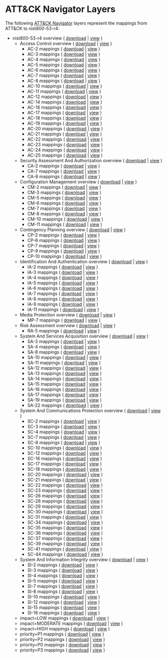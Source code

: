 # ATT&CK Navigator Layers

The following [ATT&CK Navigator](https://github.com/mitre-attack/attack-navigator/) layers represent the mappings from ATT&CK to nist800-53-r4:

- nist800-53-r4 overview ( [download](https://raw.githubusercontent.com/center-for-threat-informed-defense/attack-control-framework-mappings/develop/frameworks/ATT&CK-v9.0/nist800-53-r4/layers/nist800-53-r4-overview.json) | [view](https://mitre-attack.github.io/attack-navigator/#layerURL=https%3A%2F%2Fraw.githubusercontent.com%2Fcenter-for-threat-informed-defense%2Fattack-control-framework-mappings%2Fdevelop%2Fframeworks%2FATT%26CK-v9.0%2Fnist800-53-r4%2Flayers%2Fnist800-53-r4-overview.json) )
    - Access Control overview ( [download](https://raw.githubusercontent.com/center-for-threat-informed-defense/attack-control-framework-mappings/develop/frameworks/ATT&CK-v9.0/nist800-53-r4/layers/by_family/Access_Control/AC-overview.json) | [view](https://mitre-attack.github.io/attack-navigator/#layerURL=https%3A%2F%2Fraw.githubusercontent.com%2Fcenter-for-threat-informed-defense%2Fattack-control-framework-mappings%2Fdevelop%2Fframeworks%2FATT%26CK-v9.0%2Fnist800-53-r4%2Flayers%2Fby_family%2FAccess_Control%2FAC-overview.json) )
        - AC-2 mappings ( [download](https://raw.githubusercontent.com/center-for-threat-informed-defense/attack-control-framework-mappings/develop/frameworks/ATT&CK-v9.0/nist800-53-r4/layers/by_family/Access_Control/AC-2.json) | [view](https://mitre-attack.github.io/attack-navigator/#layerURL=https%3A%2F%2Fraw.githubusercontent.com%2Fcenter-for-threat-informed-defense%2Fattack-control-framework-mappings%2Fdevelop%2Fframeworks%2FATT%26CK-v9.0%2Fnist800-53-r4%2Flayers%2Fby_family%2FAccess_Control%2FAC-2.json) )
        - AC-3 mappings ( [download](https://raw.githubusercontent.com/center-for-threat-informed-defense/attack-control-framework-mappings/develop/frameworks/ATT&CK-v9.0/nist800-53-r4/layers/by_family/Access_Control/AC-3.json) | [view](https://mitre-attack.github.io/attack-navigator/#layerURL=https%3A%2F%2Fraw.githubusercontent.com%2Fcenter-for-threat-informed-defense%2Fattack-control-framework-mappings%2Fdevelop%2Fframeworks%2FATT%26CK-v9.0%2Fnist800-53-r4%2Flayers%2Fby_family%2FAccess_Control%2FAC-3.json) )
        - AC-4 mappings ( [download](https://raw.githubusercontent.com/center-for-threat-informed-defense/attack-control-framework-mappings/develop/frameworks/ATT&CK-v9.0/nist800-53-r4/layers/by_family/Access_Control/AC-4.json) | [view](https://mitre-attack.github.io/attack-navigator/#layerURL=https%3A%2F%2Fraw.githubusercontent.com%2Fcenter-for-threat-informed-defense%2Fattack-control-framework-mappings%2Fdevelop%2Fframeworks%2FATT%26CK-v9.0%2Fnist800-53-r4%2Flayers%2Fby_family%2FAccess_Control%2FAC-4.json) )
        - AC-5 mappings ( [download](https://raw.githubusercontent.com/center-for-threat-informed-defense/attack-control-framework-mappings/develop/frameworks/ATT&CK-v9.0/nist800-53-r4/layers/by_family/Access_Control/AC-5.json) | [view](https://mitre-attack.github.io/attack-navigator/#layerURL=https%3A%2F%2Fraw.githubusercontent.com%2Fcenter-for-threat-informed-defense%2Fattack-control-framework-mappings%2Fdevelop%2Fframeworks%2FATT%26CK-v9.0%2Fnist800-53-r4%2Flayers%2Fby_family%2FAccess_Control%2FAC-5.json) )
        - AC-6 mappings ( [download](https://raw.githubusercontent.com/center-for-threat-informed-defense/attack-control-framework-mappings/develop/frameworks/ATT&CK-v9.0/nist800-53-r4/layers/by_family/Access_Control/AC-6.json) | [view](https://mitre-attack.github.io/attack-navigator/#layerURL=https%3A%2F%2Fraw.githubusercontent.com%2Fcenter-for-threat-informed-defense%2Fattack-control-framework-mappings%2Fdevelop%2Fframeworks%2FATT%26CK-v9.0%2Fnist800-53-r4%2Flayers%2Fby_family%2FAccess_Control%2FAC-6.json) )
        - AC-7 mappings ( [download](https://raw.githubusercontent.com/center-for-threat-informed-defense/attack-control-framework-mappings/develop/frameworks/ATT&CK-v9.0/nist800-53-r4/layers/by_family/Access_Control/AC-7.json) | [view](https://mitre-attack.github.io/attack-navigator/#layerURL=https%3A%2F%2Fraw.githubusercontent.com%2Fcenter-for-threat-informed-defense%2Fattack-control-framework-mappings%2Fdevelop%2Fframeworks%2FATT%26CK-v9.0%2Fnist800-53-r4%2Flayers%2Fby_family%2FAccess_Control%2FAC-7.json) )
        - AC-8 mappings ( [download](https://raw.githubusercontent.com/center-for-threat-informed-defense/attack-control-framework-mappings/develop/frameworks/ATT&CK-v9.0/nist800-53-r4/layers/by_family/Access_Control/AC-8.json) | [view](https://mitre-attack.github.io/attack-navigator/#layerURL=https%3A%2F%2Fraw.githubusercontent.com%2Fcenter-for-threat-informed-defense%2Fattack-control-framework-mappings%2Fdevelop%2Fframeworks%2FATT%26CK-v9.0%2Fnist800-53-r4%2Flayers%2Fby_family%2FAccess_Control%2FAC-8.json) )
        - AC-10 mappings ( [download](https://raw.githubusercontent.com/center-for-threat-informed-defense/attack-control-framework-mappings/develop/frameworks/ATT&CK-v9.0/nist800-53-r4/layers/by_family/Access_Control/AC-10.json) | [view](https://mitre-attack.github.io/attack-navigator/#layerURL=https%3A%2F%2Fraw.githubusercontent.com%2Fcenter-for-threat-informed-defense%2Fattack-control-framework-mappings%2Fdevelop%2Fframeworks%2FATT%26CK-v9.0%2Fnist800-53-r4%2Flayers%2Fby_family%2FAccess_Control%2FAC-10.json) )
        - AC-11 mappings ( [download](https://raw.githubusercontent.com/center-for-threat-informed-defense/attack-control-framework-mappings/develop/frameworks/ATT&CK-v9.0/nist800-53-r4/layers/by_family/Access_Control/AC-11.json) | [view](https://mitre-attack.github.io/attack-navigator/#layerURL=https%3A%2F%2Fraw.githubusercontent.com%2Fcenter-for-threat-informed-defense%2Fattack-control-framework-mappings%2Fdevelop%2Fframeworks%2FATT%26CK-v9.0%2Fnist800-53-r4%2Flayers%2Fby_family%2FAccess_Control%2FAC-11.json) )
        - AC-12 mappings ( [download](https://raw.githubusercontent.com/center-for-threat-informed-defense/attack-control-framework-mappings/develop/frameworks/ATT&CK-v9.0/nist800-53-r4/layers/by_family/Access_Control/AC-12.json) | [view](https://mitre-attack.github.io/attack-navigator/#layerURL=https%3A%2F%2Fraw.githubusercontent.com%2Fcenter-for-threat-informed-defense%2Fattack-control-framework-mappings%2Fdevelop%2Fframeworks%2FATT%26CK-v9.0%2Fnist800-53-r4%2Flayers%2Fby_family%2FAccess_Control%2FAC-12.json) )
        - AC-14 mappings ( [download](https://raw.githubusercontent.com/center-for-threat-informed-defense/attack-control-framework-mappings/develop/frameworks/ATT&CK-v9.0/nist800-53-r4/layers/by_family/Access_Control/AC-14.json) | [view](https://mitre-attack.github.io/attack-navigator/#layerURL=https%3A%2F%2Fraw.githubusercontent.com%2Fcenter-for-threat-informed-defense%2Fattack-control-framework-mappings%2Fdevelop%2Fframeworks%2FATT%26CK-v9.0%2Fnist800-53-r4%2Flayers%2Fby_family%2FAccess_Control%2FAC-14.json) )
        - AC-16 mappings ( [download](https://raw.githubusercontent.com/center-for-threat-informed-defense/attack-control-framework-mappings/develop/frameworks/ATT&CK-v9.0/nist800-53-r4/layers/by_family/Access_Control/AC-16.json) | [view](https://mitre-attack.github.io/attack-navigator/#layerURL=https%3A%2F%2Fraw.githubusercontent.com%2Fcenter-for-threat-informed-defense%2Fattack-control-framework-mappings%2Fdevelop%2Fframeworks%2FATT%26CK-v9.0%2Fnist800-53-r4%2Flayers%2Fby_family%2FAccess_Control%2FAC-16.json) )
        - AC-17 mappings ( [download](https://raw.githubusercontent.com/center-for-threat-informed-defense/attack-control-framework-mappings/develop/frameworks/ATT&CK-v9.0/nist800-53-r4/layers/by_family/Access_Control/AC-17.json) | [view](https://mitre-attack.github.io/attack-navigator/#layerURL=https%3A%2F%2Fraw.githubusercontent.com%2Fcenter-for-threat-informed-defense%2Fattack-control-framework-mappings%2Fdevelop%2Fframeworks%2FATT%26CK-v9.0%2Fnist800-53-r4%2Flayers%2Fby_family%2FAccess_Control%2FAC-17.json) )
        - AC-18 mappings ( [download](https://raw.githubusercontent.com/center-for-threat-informed-defense/attack-control-framework-mappings/develop/frameworks/ATT&CK-v9.0/nist800-53-r4/layers/by_family/Access_Control/AC-18.json) | [view](https://mitre-attack.github.io/attack-navigator/#layerURL=https%3A%2F%2Fraw.githubusercontent.com%2Fcenter-for-threat-informed-defense%2Fattack-control-framework-mappings%2Fdevelop%2Fframeworks%2FATT%26CK-v9.0%2Fnist800-53-r4%2Flayers%2Fby_family%2FAccess_Control%2FAC-18.json) )
        - AC-19 mappings ( [download](https://raw.githubusercontent.com/center-for-threat-informed-defense/attack-control-framework-mappings/develop/frameworks/ATT&CK-v9.0/nist800-53-r4/layers/by_family/Access_Control/AC-19.json) | [view](https://mitre-attack.github.io/attack-navigator/#layerURL=https%3A%2F%2Fraw.githubusercontent.com%2Fcenter-for-threat-informed-defense%2Fattack-control-framework-mappings%2Fdevelop%2Fframeworks%2FATT%26CK-v9.0%2Fnist800-53-r4%2Flayers%2Fby_family%2FAccess_Control%2FAC-19.json) )
        - AC-20 mappings ( [download](https://raw.githubusercontent.com/center-for-threat-informed-defense/attack-control-framework-mappings/develop/frameworks/ATT&CK-v9.0/nist800-53-r4/layers/by_family/Access_Control/AC-20.json) | [view](https://mitre-attack.github.io/attack-navigator/#layerURL=https%3A%2F%2Fraw.githubusercontent.com%2Fcenter-for-threat-informed-defense%2Fattack-control-framework-mappings%2Fdevelop%2Fframeworks%2FATT%26CK-v9.0%2Fnist800-53-r4%2Flayers%2Fby_family%2FAccess_Control%2FAC-20.json) )
        - AC-21 mappings ( [download](https://raw.githubusercontent.com/center-for-threat-informed-defense/attack-control-framework-mappings/develop/frameworks/ATT&CK-v9.0/nist800-53-r4/layers/by_family/Access_Control/AC-21.json) | [view](https://mitre-attack.github.io/attack-navigator/#layerURL=https%3A%2F%2Fraw.githubusercontent.com%2Fcenter-for-threat-informed-defense%2Fattack-control-framework-mappings%2Fdevelop%2Fframeworks%2FATT%26CK-v9.0%2Fnist800-53-r4%2Flayers%2Fby_family%2FAccess_Control%2FAC-21.json) )
        - AC-22 mappings ( [download](https://raw.githubusercontent.com/center-for-threat-informed-defense/attack-control-framework-mappings/develop/frameworks/ATT&CK-v9.0/nist800-53-r4/layers/by_family/Access_Control/AC-22.json) | [view](https://mitre-attack.github.io/attack-navigator/#layerURL=https%3A%2F%2Fraw.githubusercontent.com%2Fcenter-for-threat-informed-defense%2Fattack-control-framework-mappings%2Fdevelop%2Fframeworks%2FATT%26CK-v9.0%2Fnist800-53-r4%2Flayers%2Fby_family%2FAccess_Control%2FAC-22.json) )
        - AC-23 mappings ( [download](https://raw.githubusercontent.com/center-for-threat-informed-defense/attack-control-framework-mappings/develop/frameworks/ATT&CK-v9.0/nist800-53-r4/layers/by_family/Access_Control/AC-23.json) | [view](https://mitre-attack.github.io/attack-navigator/#layerURL=https%3A%2F%2Fraw.githubusercontent.com%2Fcenter-for-threat-informed-defense%2Fattack-control-framework-mappings%2Fdevelop%2Fframeworks%2FATT%26CK-v9.0%2Fnist800-53-r4%2Flayers%2Fby_family%2FAccess_Control%2FAC-23.json) )
        - AC-24 mappings ( [download](https://raw.githubusercontent.com/center-for-threat-informed-defense/attack-control-framework-mappings/develop/frameworks/ATT&CK-v9.0/nist800-53-r4/layers/by_family/Access_Control/AC-24.json) | [view](https://mitre-attack.github.io/attack-navigator/#layerURL=https%3A%2F%2Fraw.githubusercontent.com%2Fcenter-for-threat-informed-defense%2Fattack-control-framework-mappings%2Fdevelop%2Fframeworks%2FATT%26CK-v9.0%2Fnist800-53-r4%2Flayers%2Fby_family%2FAccess_Control%2FAC-24.json) )
        - AC-25 mappings ( [download](https://raw.githubusercontent.com/center-for-threat-informed-defense/attack-control-framework-mappings/develop/frameworks/ATT&CK-v9.0/nist800-53-r4/layers/by_family/Access_Control/AC-25.json) | [view](https://mitre-attack.github.io/attack-navigator/#layerURL=https%3A%2F%2Fraw.githubusercontent.com%2Fcenter-for-threat-informed-defense%2Fattack-control-framework-mappings%2Fdevelop%2Fframeworks%2FATT%26CK-v9.0%2Fnist800-53-r4%2Flayers%2Fby_family%2FAccess_Control%2FAC-25.json) )
    - Security Assessment And Authorization overview ( [download](https://raw.githubusercontent.com/center-for-threat-informed-defense/attack-control-framework-mappings/develop/frameworks/ATT&CK-v9.0/nist800-53-r4/layers/by_family/Security_Assessment_And_Authorization/CA-overview.json) | [view](https://mitre-attack.github.io/attack-navigator/#layerURL=https%3A%2F%2Fraw.githubusercontent.com%2Fcenter-for-threat-informed-defense%2Fattack-control-framework-mappings%2Fdevelop%2Fframeworks%2FATT%26CK-v9.0%2Fnist800-53-r4%2Flayers%2Fby_family%2FSecurity_Assessment_And_Authorization%2FCA-overview.json) )
        - CA-2 mappings ( [download](https://raw.githubusercontent.com/center-for-threat-informed-defense/attack-control-framework-mappings/develop/frameworks/ATT&CK-v9.0/nist800-53-r4/layers/by_family/Security_Assessment_And_Authorization/CA-2.json) | [view](https://mitre-attack.github.io/attack-navigator/#layerURL=https%3A%2F%2Fraw.githubusercontent.com%2Fcenter-for-threat-informed-defense%2Fattack-control-framework-mappings%2Fdevelop%2Fframeworks%2FATT%26CK-v9.0%2Fnist800-53-r4%2Flayers%2Fby_family%2FSecurity_Assessment_And_Authorization%2FCA-2.json) )
        - CA-7 mappings ( [download](https://raw.githubusercontent.com/center-for-threat-informed-defense/attack-control-framework-mappings/develop/frameworks/ATT&CK-v9.0/nist800-53-r4/layers/by_family/Security_Assessment_And_Authorization/CA-7.json) | [view](https://mitre-attack.github.io/attack-navigator/#layerURL=https%3A%2F%2Fraw.githubusercontent.com%2Fcenter-for-threat-informed-defense%2Fattack-control-framework-mappings%2Fdevelop%2Fframeworks%2FATT%26CK-v9.0%2Fnist800-53-r4%2Flayers%2Fby_family%2FSecurity_Assessment_And_Authorization%2FCA-7.json) )
        - CA-8 mappings ( [download](https://raw.githubusercontent.com/center-for-threat-informed-defense/attack-control-framework-mappings/develop/frameworks/ATT&CK-v9.0/nist800-53-r4/layers/by_family/Security_Assessment_And_Authorization/CA-8.json) | [view](https://mitre-attack.github.io/attack-navigator/#layerURL=https%3A%2F%2Fraw.githubusercontent.com%2Fcenter-for-threat-informed-defense%2Fattack-control-framework-mappings%2Fdevelop%2Fframeworks%2FATT%26CK-v9.0%2Fnist800-53-r4%2Flayers%2Fby_family%2FSecurity_Assessment_And_Authorization%2FCA-8.json) )
    - Configuration Management overview ( [download](https://raw.githubusercontent.com/center-for-threat-informed-defense/attack-control-framework-mappings/develop/frameworks/ATT&CK-v9.0/nist800-53-r4/layers/by_family/Configuration_Management/CM-overview.json) | [view](https://mitre-attack.github.io/attack-navigator/#layerURL=https%3A%2F%2Fraw.githubusercontent.com%2Fcenter-for-threat-informed-defense%2Fattack-control-framework-mappings%2Fdevelop%2Fframeworks%2FATT%26CK-v9.0%2Fnist800-53-r4%2Flayers%2Fby_family%2FConfiguration_Management%2FCM-overview.json) )
        - CM-2 mappings ( [download](https://raw.githubusercontent.com/center-for-threat-informed-defense/attack-control-framework-mappings/develop/frameworks/ATT&CK-v9.0/nist800-53-r4/layers/by_family/Configuration_Management/CM-2.json) | [view](https://mitre-attack.github.io/attack-navigator/#layerURL=https%3A%2F%2Fraw.githubusercontent.com%2Fcenter-for-threat-informed-defense%2Fattack-control-framework-mappings%2Fdevelop%2Fframeworks%2FATT%26CK-v9.0%2Fnist800-53-r4%2Flayers%2Fby_family%2FConfiguration_Management%2FCM-2.json) )
        - CM-3 mappings ( [download](https://raw.githubusercontent.com/center-for-threat-informed-defense/attack-control-framework-mappings/develop/frameworks/ATT&CK-v9.0/nist800-53-r4/layers/by_family/Configuration_Management/CM-3.json) | [view](https://mitre-attack.github.io/attack-navigator/#layerURL=https%3A%2F%2Fraw.githubusercontent.com%2Fcenter-for-threat-informed-defense%2Fattack-control-framework-mappings%2Fdevelop%2Fframeworks%2FATT%26CK-v9.0%2Fnist800-53-r4%2Flayers%2Fby_family%2FConfiguration_Management%2FCM-3.json) )
        - CM-5 mappings ( [download](https://raw.githubusercontent.com/center-for-threat-informed-defense/attack-control-framework-mappings/develop/frameworks/ATT&CK-v9.0/nist800-53-r4/layers/by_family/Configuration_Management/CM-5.json) | [view](https://mitre-attack.github.io/attack-navigator/#layerURL=https%3A%2F%2Fraw.githubusercontent.com%2Fcenter-for-threat-informed-defense%2Fattack-control-framework-mappings%2Fdevelop%2Fframeworks%2FATT%26CK-v9.0%2Fnist800-53-r4%2Flayers%2Fby_family%2FConfiguration_Management%2FCM-5.json) )
        - CM-6 mappings ( [download](https://raw.githubusercontent.com/center-for-threat-informed-defense/attack-control-framework-mappings/develop/frameworks/ATT&CK-v9.0/nist800-53-r4/layers/by_family/Configuration_Management/CM-6.json) | [view](https://mitre-attack.github.io/attack-navigator/#layerURL=https%3A%2F%2Fraw.githubusercontent.com%2Fcenter-for-threat-informed-defense%2Fattack-control-framework-mappings%2Fdevelop%2Fframeworks%2FATT%26CK-v9.0%2Fnist800-53-r4%2Flayers%2Fby_family%2FConfiguration_Management%2FCM-6.json) )
        - CM-7 mappings ( [download](https://raw.githubusercontent.com/center-for-threat-informed-defense/attack-control-framework-mappings/develop/frameworks/ATT&CK-v9.0/nist800-53-r4/layers/by_family/Configuration_Management/CM-7.json) | [view](https://mitre-attack.github.io/attack-navigator/#layerURL=https%3A%2F%2Fraw.githubusercontent.com%2Fcenter-for-threat-informed-defense%2Fattack-control-framework-mappings%2Fdevelop%2Fframeworks%2FATT%26CK-v9.0%2Fnist800-53-r4%2Flayers%2Fby_family%2FConfiguration_Management%2FCM-7.json) )
        - CM-8 mappings ( [download](https://raw.githubusercontent.com/center-for-threat-informed-defense/attack-control-framework-mappings/develop/frameworks/ATT&CK-v9.0/nist800-53-r4/layers/by_family/Configuration_Management/CM-8.json) | [view](https://mitre-attack.github.io/attack-navigator/#layerURL=https%3A%2F%2Fraw.githubusercontent.com%2Fcenter-for-threat-informed-defense%2Fattack-control-framework-mappings%2Fdevelop%2Fframeworks%2FATT%26CK-v9.0%2Fnist800-53-r4%2Flayers%2Fby_family%2FConfiguration_Management%2FCM-8.json) )
        - CM-10 mappings ( [download](https://raw.githubusercontent.com/center-for-threat-informed-defense/attack-control-framework-mappings/develop/frameworks/ATT&CK-v9.0/nist800-53-r4/layers/by_family/Configuration_Management/CM-10.json) | [view](https://mitre-attack.github.io/attack-navigator/#layerURL=https%3A%2F%2Fraw.githubusercontent.com%2Fcenter-for-threat-informed-defense%2Fattack-control-framework-mappings%2Fdevelop%2Fframeworks%2FATT%26CK-v9.0%2Fnist800-53-r4%2Flayers%2Fby_family%2FConfiguration_Management%2FCM-10.json) )
        - CM-11 mappings ( [download](https://raw.githubusercontent.com/center-for-threat-informed-defense/attack-control-framework-mappings/develop/frameworks/ATT&CK-v9.0/nist800-53-r4/layers/by_family/Configuration_Management/CM-11.json) | [view](https://mitre-attack.github.io/attack-navigator/#layerURL=https%3A%2F%2Fraw.githubusercontent.com%2Fcenter-for-threat-informed-defense%2Fattack-control-framework-mappings%2Fdevelop%2Fframeworks%2FATT%26CK-v9.0%2Fnist800-53-r4%2Flayers%2Fby_family%2FConfiguration_Management%2FCM-11.json) )
    - Contingency Planning overview ( [download](https://raw.githubusercontent.com/center-for-threat-informed-defense/attack-control-framework-mappings/develop/frameworks/ATT&CK-v9.0/nist800-53-r4/layers/by_family/Contingency_Planning/CP-overview.json) | [view](https://mitre-attack.github.io/attack-navigator/#layerURL=https%3A%2F%2Fraw.githubusercontent.com%2Fcenter-for-threat-informed-defense%2Fattack-control-framework-mappings%2Fdevelop%2Fframeworks%2FATT%26CK-v9.0%2Fnist800-53-r4%2Flayers%2Fby_family%2FContingency_Planning%2FCP-overview.json) )
        - CP-2 mappings ( [download](https://raw.githubusercontent.com/center-for-threat-informed-defense/attack-control-framework-mappings/develop/frameworks/ATT&CK-v9.0/nist800-53-r4/layers/by_family/Contingency_Planning/CP-2.json) | [view](https://mitre-attack.github.io/attack-navigator/#layerURL=https%3A%2F%2Fraw.githubusercontent.com%2Fcenter-for-threat-informed-defense%2Fattack-control-framework-mappings%2Fdevelop%2Fframeworks%2FATT%26CK-v9.0%2Fnist800-53-r4%2Flayers%2Fby_family%2FContingency_Planning%2FCP-2.json) )
        - CP-6 mappings ( [download](https://raw.githubusercontent.com/center-for-threat-informed-defense/attack-control-framework-mappings/develop/frameworks/ATT&CK-v9.0/nist800-53-r4/layers/by_family/Contingency_Planning/CP-6.json) | [view](https://mitre-attack.github.io/attack-navigator/#layerURL=https%3A%2F%2Fraw.githubusercontent.com%2Fcenter-for-threat-informed-defense%2Fattack-control-framework-mappings%2Fdevelop%2Fframeworks%2FATT%26CK-v9.0%2Fnist800-53-r4%2Flayers%2Fby_family%2FContingency_Planning%2FCP-6.json) )
        - CP-7 mappings ( [download](https://raw.githubusercontent.com/center-for-threat-informed-defense/attack-control-framework-mappings/develop/frameworks/ATT&CK-v9.0/nist800-53-r4/layers/by_family/Contingency_Planning/CP-7.json) | [view](https://mitre-attack.github.io/attack-navigator/#layerURL=https%3A%2F%2Fraw.githubusercontent.com%2Fcenter-for-threat-informed-defense%2Fattack-control-framework-mappings%2Fdevelop%2Fframeworks%2FATT%26CK-v9.0%2Fnist800-53-r4%2Flayers%2Fby_family%2FContingency_Planning%2FCP-7.json) )
        - CP-9 mappings ( [download](https://raw.githubusercontent.com/center-for-threat-informed-defense/attack-control-framework-mappings/develop/frameworks/ATT&CK-v9.0/nist800-53-r4/layers/by_family/Contingency_Planning/CP-9.json) | [view](https://mitre-attack.github.io/attack-navigator/#layerURL=https%3A%2F%2Fraw.githubusercontent.com%2Fcenter-for-threat-informed-defense%2Fattack-control-framework-mappings%2Fdevelop%2Fframeworks%2FATT%26CK-v9.0%2Fnist800-53-r4%2Flayers%2Fby_family%2FContingency_Planning%2FCP-9.json) )
        - CP-10 mappings ( [download](https://raw.githubusercontent.com/center-for-threat-informed-defense/attack-control-framework-mappings/develop/frameworks/ATT&CK-v9.0/nist800-53-r4/layers/by_family/Contingency_Planning/CP-10.json) | [view](https://mitre-attack.github.io/attack-navigator/#layerURL=https%3A%2F%2Fraw.githubusercontent.com%2Fcenter-for-threat-informed-defense%2Fattack-control-framework-mappings%2Fdevelop%2Fframeworks%2FATT%26CK-v9.0%2Fnist800-53-r4%2Flayers%2Fby_family%2FContingency_Planning%2FCP-10.json) )
    - Identification And Authentication overview ( [download](https://raw.githubusercontent.com/center-for-threat-informed-defense/attack-control-framework-mappings/develop/frameworks/ATT&CK-v9.0/nist800-53-r4/layers/by_family/Identification_And_Authentication/IA-overview.json) | [view](https://mitre-attack.github.io/attack-navigator/#layerURL=https%3A%2F%2Fraw.githubusercontent.com%2Fcenter-for-threat-informed-defense%2Fattack-control-framework-mappings%2Fdevelop%2Fframeworks%2FATT%26CK-v9.0%2Fnist800-53-r4%2Flayers%2Fby_family%2FIdentification_And_Authentication%2FIA-overview.json) )
        - IA-2 mappings ( [download](https://raw.githubusercontent.com/center-for-threat-informed-defense/attack-control-framework-mappings/develop/frameworks/ATT&CK-v9.0/nist800-53-r4/layers/by_family/Identification_And_Authentication/IA-2.json) | [view](https://mitre-attack.github.io/attack-navigator/#layerURL=https%3A%2F%2Fraw.githubusercontent.com%2Fcenter-for-threat-informed-defense%2Fattack-control-framework-mappings%2Fdevelop%2Fframeworks%2FATT%26CK-v9.0%2Fnist800-53-r4%2Flayers%2Fby_family%2FIdentification_And_Authentication%2FIA-2.json) )
        - IA-3 mappings ( [download](https://raw.githubusercontent.com/center-for-threat-informed-defense/attack-control-framework-mappings/develop/frameworks/ATT&CK-v9.0/nist800-53-r4/layers/by_family/Identification_And_Authentication/IA-3.json) | [view](https://mitre-attack.github.io/attack-navigator/#layerURL=https%3A%2F%2Fraw.githubusercontent.com%2Fcenter-for-threat-informed-defense%2Fattack-control-framework-mappings%2Fdevelop%2Fframeworks%2FATT%26CK-v9.0%2Fnist800-53-r4%2Flayers%2Fby_family%2FIdentification_And_Authentication%2FIA-3.json) )
        - IA-4 mappings ( [download](https://raw.githubusercontent.com/center-for-threat-informed-defense/attack-control-framework-mappings/develop/frameworks/ATT&CK-v9.0/nist800-53-r4/layers/by_family/Identification_And_Authentication/IA-4.json) | [view](https://mitre-attack.github.io/attack-navigator/#layerURL=https%3A%2F%2Fraw.githubusercontent.com%2Fcenter-for-threat-informed-defense%2Fattack-control-framework-mappings%2Fdevelop%2Fframeworks%2FATT%26CK-v9.0%2Fnist800-53-r4%2Flayers%2Fby_family%2FIdentification_And_Authentication%2FIA-4.json) )
        - IA-5 mappings ( [download](https://raw.githubusercontent.com/center-for-threat-informed-defense/attack-control-framework-mappings/develop/frameworks/ATT&CK-v9.0/nist800-53-r4/layers/by_family/Identification_And_Authentication/IA-5.json) | [view](https://mitre-attack.github.io/attack-navigator/#layerURL=https%3A%2F%2Fraw.githubusercontent.com%2Fcenter-for-threat-informed-defense%2Fattack-control-framework-mappings%2Fdevelop%2Fframeworks%2FATT%26CK-v9.0%2Fnist800-53-r4%2Flayers%2Fby_family%2FIdentification_And_Authentication%2FIA-5.json) )
        - IA-6 mappings ( [download](https://raw.githubusercontent.com/center-for-threat-informed-defense/attack-control-framework-mappings/develop/frameworks/ATT&CK-v9.0/nist800-53-r4/layers/by_family/Identification_And_Authentication/IA-6.json) | [view](https://mitre-attack.github.io/attack-navigator/#layerURL=https%3A%2F%2Fraw.githubusercontent.com%2Fcenter-for-threat-informed-defense%2Fattack-control-framework-mappings%2Fdevelop%2Fframeworks%2FATT%26CK-v9.0%2Fnist800-53-r4%2Flayers%2Fby_family%2FIdentification_And_Authentication%2FIA-6.json) )
        - IA-7 mappings ( [download](https://raw.githubusercontent.com/center-for-threat-informed-defense/attack-control-framework-mappings/develop/frameworks/ATT&CK-v9.0/nist800-53-r4/layers/by_family/Identification_And_Authentication/IA-7.json) | [view](https://mitre-attack.github.io/attack-navigator/#layerURL=https%3A%2F%2Fraw.githubusercontent.com%2Fcenter-for-threat-informed-defense%2Fattack-control-framework-mappings%2Fdevelop%2Fframeworks%2FATT%26CK-v9.0%2Fnist800-53-r4%2Flayers%2Fby_family%2FIdentification_And_Authentication%2FIA-7.json) )
        - IA-8 mappings ( [download](https://raw.githubusercontent.com/center-for-threat-informed-defense/attack-control-framework-mappings/develop/frameworks/ATT&CK-v9.0/nist800-53-r4/layers/by_family/Identification_And_Authentication/IA-8.json) | [view](https://mitre-attack.github.io/attack-navigator/#layerURL=https%3A%2F%2Fraw.githubusercontent.com%2Fcenter-for-threat-informed-defense%2Fattack-control-framework-mappings%2Fdevelop%2Fframeworks%2FATT%26CK-v9.0%2Fnist800-53-r4%2Flayers%2Fby_family%2FIdentification_And_Authentication%2FIA-8.json) )
        - IA-9 mappings ( [download](https://raw.githubusercontent.com/center-for-threat-informed-defense/attack-control-framework-mappings/develop/frameworks/ATT&CK-v9.0/nist800-53-r4/layers/by_family/Identification_And_Authentication/IA-9.json) | [view](https://mitre-attack.github.io/attack-navigator/#layerURL=https%3A%2F%2Fraw.githubusercontent.com%2Fcenter-for-threat-informed-defense%2Fattack-control-framework-mappings%2Fdevelop%2Fframeworks%2FATT%26CK-v9.0%2Fnist800-53-r4%2Flayers%2Fby_family%2FIdentification_And_Authentication%2FIA-9.json) )
        - IA-11 mappings ( [download](https://raw.githubusercontent.com/center-for-threat-informed-defense/attack-control-framework-mappings/develop/frameworks/ATT&CK-v9.0/nist800-53-r4/layers/by_family/Identification_And_Authentication/IA-11.json) | [view](https://mitre-attack.github.io/attack-navigator/#layerURL=https%3A%2F%2Fraw.githubusercontent.com%2Fcenter-for-threat-informed-defense%2Fattack-control-framework-mappings%2Fdevelop%2Fframeworks%2FATT%26CK-v9.0%2Fnist800-53-r4%2Flayers%2Fby_family%2FIdentification_And_Authentication%2FIA-11.json) )
    - Media Protection overview ( [download](https://raw.githubusercontent.com/center-for-threat-informed-defense/attack-control-framework-mappings/develop/frameworks/ATT&CK-v9.0/nist800-53-r4/layers/by_family/Media_Protection/MP-overview.json) | [view](https://mitre-attack.github.io/attack-navigator/#layerURL=https%3A%2F%2Fraw.githubusercontent.com%2Fcenter-for-threat-informed-defense%2Fattack-control-framework-mappings%2Fdevelop%2Fframeworks%2FATT%26CK-v9.0%2Fnist800-53-r4%2Flayers%2Fby_family%2FMedia_Protection%2FMP-overview.json) )
        - MP-7 mappings ( [download](https://raw.githubusercontent.com/center-for-threat-informed-defense/attack-control-framework-mappings/develop/frameworks/ATT&CK-v9.0/nist800-53-r4/layers/by_family/Media_Protection/MP-7.json) | [view](https://mitre-attack.github.io/attack-navigator/#layerURL=https%3A%2F%2Fraw.githubusercontent.com%2Fcenter-for-threat-informed-defense%2Fattack-control-framework-mappings%2Fdevelop%2Fframeworks%2FATT%26CK-v9.0%2Fnist800-53-r4%2Flayers%2Fby_family%2FMedia_Protection%2FMP-7.json) )
    - Risk Assessment overview ( [download](https://raw.githubusercontent.com/center-for-threat-informed-defense/attack-control-framework-mappings/develop/frameworks/ATT&CK-v9.0/nist800-53-r4/layers/by_family/Risk_Assessment/RA-overview.json) | [view](https://mitre-attack.github.io/attack-navigator/#layerURL=https%3A%2F%2Fraw.githubusercontent.com%2Fcenter-for-threat-informed-defense%2Fattack-control-framework-mappings%2Fdevelop%2Fframeworks%2FATT%26CK-v9.0%2Fnist800-53-r4%2Flayers%2Fby_family%2FRisk_Assessment%2FRA-overview.json) )
        - RA-5 mappings ( [download](https://raw.githubusercontent.com/center-for-threat-informed-defense/attack-control-framework-mappings/develop/frameworks/ATT&CK-v9.0/nist800-53-r4/layers/by_family/Risk_Assessment/RA-5.json) | [view](https://mitre-attack.github.io/attack-navigator/#layerURL=https%3A%2F%2Fraw.githubusercontent.com%2Fcenter-for-threat-informed-defense%2Fattack-control-framework-mappings%2Fdevelop%2Fframeworks%2FATT%26CK-v9.0%2Fnist800-53-r4%2Flayers%2Fby_family%2FRisk_Assessment%2FRA-5.json) )
    - System And Services Acquisition overview ( [download](https://raw.githubusercontent.com/center-for-threat-informed-defense/attack-control-framework-mappings/develop/frameworks/ATT&CK-v9.0/nist800-53-r4/layers/by_family/System_And_Services_Acquisition/SA-overview.json) | [view](https://mitre-attack.github.io/attack-navigator/#layerURL=https%3A%2F%2Fraw.githubusercontent.com%2Fcenter-for-threat-informed-defense%2Fattack-control-framework-mappings%2Fdevelop%2Fframeworks%2FATT%26CK-v9.0%2Fnist800-53-r4%2Flayers%2Fby_family%2FSystem_And_Services_Acquisition%2FSA-overview.json) )
        - SA-3 mappings ( [download](https://raw.githubusercontent.com/center-for-threat-informed-defense/attack-control-framework-mappings/develop/frameworks/ATT&CK-v9.0/nist800-53-r4/layers/by_family/System_And_Services_Acquisition/SA-3.json) | [view](https://mitre-attack.github.io/attack-navigator/#layerURL=https%3A%2F%2Fraw.githubusercontent.com%2Fcenter-for-threat-informed-defense%2Fattack-control-framework-mappings%2Fdevelop%2Fframeworks%2FATT%26CK-v9.0%2Fnist800-53-r4%2Flayers%2Fby_family%2FSystem_And_Services_Acquisition%2FSA-3.json) )
        - SA-4 mappings ( [download](https://raw.githubusercontent.com/center-for-threat-informed-defense/attack-control-framework-mappings/develop/frameworks/ATT&CK-v9.0/nist800-53-r4/layers/by_family/System_And_Services_Acquisition/SA-4.json) | [view](https://mitre-attack.github.io/attack-navigator/#layerURL=https%3A%2F%2Fraw.githubusercontent.com%2Fcenter-for-threat-informed-defense%2Fattack-control-framework-mappings%2Fdevelop%2Fframeworks%2FATT%26CK-v9.0%2Fnist800-53-r4%2Flayers%2Fby_family%2FSystem_And_Services_Acquisition%2FSA-4.json) )
        - SA-8 mappings ( [download](https://raw.githubusercontent.com/center-for-threat-informed-defense/attack-control-framework-mappings/develop/frameworks/ATT&CK-v9.0/nist800-53-r4/layers/by_family/System_And_Services_Acquisition/SA-8.json) | [view](https://mitre-attack.github.io/attack-navigator/#layerURL=https%3A%2F%2Fraw.githubusercontent.com%2Fcenter-for-threat-informed-defense%2Fattack-control-framework-mappings%2Fdevelop%2Fframeworks%2FATT%26CK-v9.0%2Fnist800-53-r4%2Flayers%2Fby_family%2FSystem_And_Services_Acquisition%2FSA-8.json) )
        - SA-10 mappings ( [download](https://raw.githubusercontent.com/center-for-threat-informed-defense/attack-control-framework-mappings/develop/frameworks/ATT&CK-v9.0/nist800-53-r4/layers/by_family/System_And_Services_Acquisition/SA-10.json) | [view](https://mitre-attack.github.io/attack-navigator/#layerURL=https%3A%2F%2Fraw.githubusercontent.com%2Fcenter-for-threat-informed-defense%2Fattack-control-framework-mappings%2Fdevelop%2Fframeworks%2FATT%26CK-v9.0%2Fnist800-53-r4%2Flayers%2Fby_family%2FSystem_And_Services_Acquisition%2FSA-10.json) )
        - SA-11 mappings ( [download](https://raw.githubusercontent.com/center-for-threat-informed-defense/attack-control-framework-mappings/develop/frameworks/ATT&CK-v9.0/nist800-53-r4/layers/by_family/System_And_Services_Acquisition/SA-11.json) | [view](https://mitre-attack.github.io/attack-navigator/#layerURL=https%3A%2F%2Fraw.githubusercontent.com%2Fcenter-for-threat-informed-defense%2Fattack-control-framework-mappings%2Fdevelop%2Fframeworks%2FATT%26CK-v9.0%2Fnist800-53-r4%2Flayers%2Fby_family%2FSystem_And_Services_Acquisition%2FSA-11.json) )
        - SA-12 mappings ( [download](https://raw.githubusercontent.com/center-for-threat-informed-defense/attack-control-framework-mappings/develop/frameworks/ATT&CK-v9.0/nist800-53-r4/layers/by_family/System_And_Services_Acquisition/SA-12.json) | [view](https://mitre-attack.github.io/attack-navigator/#layerURL=https%3A%2F%2Fraw.githubusercontent.com%2Fcenter-for-threat-informed-defense%2Fattack-control-framework-mappings%2Fdevelop%2Fframeworks%2FATT%26CK-v9.0%2Fnist800-53-r4%2Flayers%2Fby_family%2FSystem_And_Services_Acquisition%2FSA-12.json) )
        - SA-13 mappings ( [download](https://raw.githubusercontent.com/center-for-threat-informed-defense/attack-control-framework-mappings/develop/frameworks/ATT&CK-v9.0/nist800-53-r4/layers/by_family/System_And_Services_Acquisition/SA-13.json) | [view](https://mitre-attack.github.io/attack-navigator/#layerURL=https%3A%2F%2Fraw.githubusercontent.com%2Fcenter-for-threat-informed-defense%2Fattack-control-framework-mappings%2Fdevelop%2Fframeworks%2FATT%26CK-v9.0%2Fnist800-53-r4%2Flayers%2Fby_family%2FSystem_And_Services_Acquisition%2FSA-13.json) )
        - SA-14 mappings ( [download](https://raw.githubusercontent.com/center-for-threat-informed-defense/attack-control-framework-mappings/develop/frameworks/ATT&CK-v9.0/nist800-53-r4/layers/by_family/System_And_Services_Acquisition/SA-14.json) | [view](https://mitre-attack.github.io/attack-navigator/#layerURL=https%3A%2F%2Fraw.githubusercontent.com%2Fcenter-for-threat-informed-defense%2Fattack-control-framework-mappings%2Fdevelop%2Fframeworks%2FATT%26CK-v9.0%2Fnist800-53-r4%2Flayers%2Fby_family%2FSystem_And_Services_Acquisition%2FSA-14.json) )
        - SA-15 mappings ( [download](https://raw.githubusercontent.com/center-for-threat-informed-defense/attack-control-framework-mappings/develop/frameworks/ATT&CK-v9.0/nist800-53-r4/layers/by_family/System_And_Services_Acquisition/SA-15.json) | [view](https://mitre-attack.github.io/attack-navigator/#layerURL=https%3A%2F%2Fraw.githubusercontent.com%2Fcenter-for-threat-informed-defense%2Fattack-control-framework-mappings%2Fdevelop%2Fframeworks%2FATT%26CK-v9.0%2Fnist800-53-r4%2Flayers%2Fby_family%2FSystem_And_Services_Acquisition%2FSA-15.json) )
        - SA-16 mappings ( [download](https://raw.githubusercontent.com/center-for-threat-informed-defense/attack-control-framework-mappings/develop/frameworks/ATT&CK-v9.0/nist800-53-r4/layers/by_family/System_And_Services_Acquisition/SA-16.json) | [view](https://mitre-attack.github.io/attack-navigator/#layerURL=https%3A%2F%2Fraw.githubusercontent.com%2Fcenter-for-threat-informed-defense%2Fattack-control-framework-mappings%2Fdevelop%2Fframeworks%2FATT%26CK-v9.0%2Fnist800-53-r4%2Flayers%2Fby_family%2FSystem_And_Services_Acquisition%2FSA-16.json) )
        - SA-17 mappings ( [download](https://raw.githubusercontent.com/center-for-threat-informed-defense/attack-control-framework-mappings/develop/frameworks/ATT&CK-v9.0/nist800-53-r4/layers/by_family/System_And_Services_Acquisition/SA-17.json) | [view](https://mitre-attack.github.io/attack-navigator/#layerURL=https%3A%2F%2Fraw.githubusercontent.com%2Fcenter-for-threat-informed-defense%2Fattack-control-framework-mappings%2Fdevelop%2Fframeworks%2FATT%26CK-v9.0%2Fnist800-53-r4%2Flayers%2Fby_family%2FSystem_And_Services_Acquisition%2FSA-17.json) )
        - SA-19 mappings ( [download](https://raw.githubusercontent.com/center-for-threat-informed-defense/attack-control-framework-mappings/develop/frameworks/ATT&CK-v9.0/nist800-53-r4/layers/by_family/System_And_Services_Acquisition/SA-19.json) | [view](https://mitre-attack.github.io/attack-navigator/#layerURL=https%3A%2F%2Fraw.githubusercontent.com%2Fcenter-for-threat-informed-defense%2Fattack-control-framework-mappings%2Fdevelop%2Fframeworks%2FATT%26CK-v9.0%2Fnist800-53-r4%2Flayers%2Fby_family%2FSystem_And_Services_Acquisition%2FSA-19.json) )
        - SA-22 mappings ( [download](https://raw.githubusercontent.com/center-for-threat-informed-defense/attack-control-framework-mappings/develop/frameworks/ATT&CK-v9.0/nist800-53-r4/layers/by_family/System_And_Services_Acquisition/SA-22.json) | [view](https://mitre-attack.github.io/attack-navigator/#layerURL=https%3A%2F%2Fraw.githubusercontent.com%2Fcenter-for-threat-informed-defense%2Fattack-control-framework-mappings%2Fdevelop%2Fframeworks%2FATT%26CK-v9.0%2Fnist800-53-r4%2Flayers%2Fby_family%2FSystem_And_Services_Acquisition%2FSA-22.json) )
    - System And Communications Protection overview ( [download](https://raw.githubusercontent.com/center-for-threat-informed-defense/attack-control-framework-mappings/develop/frameworks/ATT&CK-v9.0/nist800-53-r4/layers/by_family/System_And_Communications_Protection/SC-overview.json) | [view](https://mitre-attack.github.io/attack-navigator/#layerURL=https%3A%2F%2Fraw.githubusercontent.com%2Fcenter-for-threat-informed-defense%2Fattack-control-framework-mappings%2Fdevelop%2Fframeworks%2FATT%26CK-v9.0%2Fnist800-53-r4%2Flayers%2Fby_family%2FSystem_And_Communications_Protection%2FSC-overview.json) )
        - SC-2 mappings ( [download](https://raw.githubusercontent.com/center-for-threat-informed-defense/attack-control-framework-mappings/develop/frameworks/ATT&CK-v9.0/nist800-53-r4/layers/by_family/System_And_Communications_Protection/SC-2.json) | [view](https://mitre-attack.github.io/attack-navigator/#layerURL=https%3A%2F%2Fraw.githubusercontent.com%2Fcenter-for-threat-informed-defense%2Fattack-control-framework-mappings%2Fdevelop%2Fframeworks%2FATT%26CK-v9.0%2Fnist800-53-r4%2Flayers%2Fby_family%2FSystem_And_Communications_Protection%2FSC-2.json) )
        - SC-3 mappings ( [download](https://raw.githubusercontent.com/center-for-threat-informed-defense/attack-control-framework-mappings/develop/frameworks/ATT&CK-v9.0/nist800-53-r4/layers/by_family/System_And_Communications_Protection/SC-3.json) | [view](https://mitre-attack.github.io/attack-navigator/#layerURL=https%3A%2F%2Fraw.githubusercontent.com%2Fcenter-for-threat-informed-defense%2Fattack-control-framework-mappings%2Fdevelop%2Fframeworks%2FATT%26CK-v9.0%2Fnist800-53-r4%2Flayers%2Fby_family%2FSystem_And_Communications_Protection%2FSC-3.json) )
        - SC-4 mappings ( [download](https://raw.githubusercontent.com/center-for-threat-informed-defense/attack-control-framework-mappings/develop/frameworks/ATT&CK-v9.0/nist800-53-r4/layers/by_family/System_And_Communications_Protection/SC-4.json) | [view](https://mitre-attack.github.io/attack-navigator/#layerURL=https%3A%2F%2Fraw.githubusercontent.com%2Fcenter-for-threat-informed-defense%2Fattack-control-framework-mappings%2Fdevelop%2Fframeworks%2FATT%26CK-v9.0%2Fnist800-53-r4%2Flayers%2Fby_family%2FSystem_And_Communications_Protection%2FSC-4.json) )
        - SC-7 mappings ( [download](https://raw.githubusercontent.com/center-for-threat-informed-defense/attack-control-framework-mappings/develop/frameworks/ATT&CK-v9.0/nist800-53-r4/layers/by_family/System_And_Communications_Protection/SC-7.json) | [view](https://mitre-attack.github.io/attack-navigator/#layerURL=https%3A%2F%2Fraw.githubusercontent.com%2Fcenter-for-threat-informed-defense%2Fattack-control-framework-mappings%2Fdevelop%2Fframeworks%2FATT%26CK-v9.0%2Fnist800-53-r4%2Flayers%2Fby_family%2FSystem_And_Communications_Protection%2FSC-7.json) )
        - SC-8 mappings ( [download](https://raw.githubusercontent.com/center-for-threat-informed-defense/attack-control-framework-mappings/develop/frameworks/ATT&CK-v9.0/nist800-53-r4/layers/by_family/System_And_Communications_Protection/SC-8.json) | [view](https://mitre-attack.github.io/attack-navigator/#layerURL=https%3A%2F%2Fraw.githubusercontent.com%2Fcenter-for-threat-informed-defense%2Fattack-control-framework-mappings%2Fdevelop%2Fframeworks%2FATT%26CK-v9.0%2Fnist800-53-r4%2Flayers%2Fby_family%2FSystem_And_Communications_Protection%2FSC-8.json) )
        - SC-10 mappings ( [download](https://raw.githubusercontent.com/center-for-threat-informed-defense/attack-control-framework-mappings/develop/frameworks/ATT&CK-v9.0/nist800-53-r4/layers/by_family/System_And_Communications_Protection/SC-10.json) | [view](https://mitre-attack.github.io/attack-navigator/#layerURL=https%3A%2F%2Fraw.githubusercontent.com%2Fcenter-for-threat-informed-defense%2Fattack-control-framework-mappings%2Fdevelop%2Fframeworks%2FATT%26CK-v9.0%2Fnist800-53-r4%2Flayers%2Fby_family%2FSystem_And_Communications_Protection%2FSC-10.json) )
        - SC-12 mappings ( [download](https://raw.githubusercontent.com/center-for-threat-informed-defense/attack-control-framework-mappings/develop/frameworks/ATT&CK-v9.0/nist800-53-r4/layers/by_family/System_And_Communications_Protection/SC-12.json) | [view](https://mitre-attack.github.io/attack-navigator/#layerURL=https%3A%2F%2Fraw.githubusercontent.com%2Fcenter-for-threat-informed-defense%2Fattack-control-framework-mappings%2Fdevelop%2Fframeworks%2FATT%26CK-v9.0%2Fnist800-53-r4%2Flayers%2Fby_family%2FSystem_And_Communications_Protection%2FSC-12.json) )
        - SC-16 mappings ( [download](https://raw.githubusercontent.com/center-for-threat-informed-defense/attack-control-framework-mappings/develop/frameworks/ATT&CK-v9.0/nist800-53-r4/layers/by_family/System_And_Communications_Protection/SC-16.json) | [view](https://mitre-attack.github.io/attack-navigator/#layerURL=https%3A%2F%2Fraw.githubusercontent.com%2Fcenter-for-threat-informed-defense%2Fattack-control-framework-mappings%2Fdevelop%2Fframeworks%2FATT%26CK-v9.0%2Fnist800-53-r4%2Flayers%2Fby_family%2FSystem_And_Communications_Protection%2FSC-16.json) )
        - SC-17 mappings ( [download](https://raw.githubusercontent.com/center-for-threat-informed-defense/attack-control-framework-mappings/develop/frameworks/ATT&CK-v9.0/nist800-53-r4/layers/by_family/System_And_Communications_Protection/SC-17.json) | [view](https://mitre-attack.github.io/attack-navigator/#layerURL=https%3A%2F%2Fraw.githubusercontent.com%2Fcenter-for-threat-informed-defense%2Fattack-control-framework-mappings%2Fdevelop%2Fframeworks%2FATT%26CK-v9.0%2Fnist800-53-r4%2Flayers%2Fby_family%2FSystem_And_Communications_Protection%2FSC-17.json) )
        - SC-18 mappings ( [download](https://raw.githubusercontent.com/center-for-threat-informed-defense/attack-control-framework-mappings/develop/frameworks/ATT&CK-v9.0/nist800-53-r4/layers/by_family/System_And_Communications_Protection/SC-18.json) | [view](https://mitre-attack.github.io/attack-navigator/#layerURL=https%3A%2F%2Fraw.githubusercontent.com%2Fcenter-for-threat-informed-defense%2Fattack-control-framework-mappings%2Fdevelop%2Fframeworks%2FATT%26CK-v9.0%2Fnist800-53-r4%2Flayers%2Fby_family%2FSystem_And_Communications_Protection%2FSC-18.json) )
        - SC-20 mappings ( [download](https://raw.githubusercontent.com/center-for-threat-informed-defense/attack-control-framework-mappings/develop/frameworks/ATT&CK-v9.0/nist800-53-r4/layers/by_family/System_And_Communications_Protection/SC-20.json) | [view](https://mitre-attack.github.io/attack-navigator/#layerURL=https%3A%2F%2Fraw.githubusercontent.com%2Fcenter-for-threat-informed-defense%2Fattack-control-framework-mappings%2Fdevelop%2Fframeworks%2FATT%26CK-v9.0%2Fnist800-53-r4%2Flayers%2Fby_family%2FSystem_And_Communications_Protection%2FSC-20.json) )
        - SC-21 mappings ( [download](https://raw.githubusercontent.com/center-for-threat-informed-defense/attack-control-framework-mappings/develop/frameworks/ATT&CK-v9.0/nist800-53-r4/layers/by_family/System_And_Communications_Protection/SC-21.json) | [view](https://mitre-attack.github.io/attack-navigator/#layerURL=https%3A%2F%2Fraw.githubusercontent.com%2Fcenter-for-threat-informed-defense%2Fattack-control-framework-mappings%2Fdevelop%2Fframeworks%2FATT%26CK-v9.0%2Fnist800-53-r4%2Flayers%2Fby_family%2FSystem_And_Communications_Protection%2FSC-21.json) )
        - SC-22 mappings ( [download](https://raw.githubusercontent.com/center-for-threat-informed-defense/attack-control-framework-mappings/develop/frameworks/ATT&CK-v9.0/nist800-53-r4/layers/by_family/System_And_Communications_Protection/SC-22.json) | [view](https://mitre-attack.github.io/attack-navigator/#layerURL=https%3A%2F%2Fraw.githubusercontent.com%2Fcenter-for-threat-informed-defense%2Fattack-control-framework-mappings%2Fdevelop%2Fframeworks%2FATT%26CK-v9.0%2Fnist800-53-r4%2Flayers%2Fby_family%2FSystem_And_Communications_Protection%2FSC-22.json) )
        - SC-23 mappings ( [download](https://raw.githubusercontent.com/center-for-threat-informed-defense/attack-control-framework-mappings/develop/frameworks/ATT&CK-v9.0/nist800-53-r4/layers/by_family/System_And_Communications_Protection/SC-23.json) | [view](https://mitre-attack.github.io/attack-navigator/#layerURL=https%3A%2F%2Fraw.githubusercontent.com%2Fcenter-for-threat-informed-defense%2Fattack-control-framework-mappings%2Fdevelop%2Fframeworks%2FATT%26CK-v9.0%2Fnist800-53-r4%2Flayers%2Fby_family%2FSystem_And_Communications_Protection%2FSC-23.json) )
        - SC-26 mappings ( [download](https://raw.githubusercontent.com/center-for-threat-informed-defense/attack-control-framework-mappings/develop/frameworks/ATT&CK-v9.0/nist800-53-r4/layers/by_family/System_And_Communications_Protection/SC-26.json) | [view](https://mitre-attack.github.io/attack-navigator/#layerURL=https%3A%2F%2Fraw.githubusercontent.com%2Fcenter-for-threat-informed-defense%2Fattack-control-framework-mappings%2Fdevelop%2Fframeworks%2FATT%26CK-v9.0%2Fnist800-53-r4%2Flayers%2Fby_family%2FSystem_And_Communications_Protection%2FSC-26.json) )
        - SC-28 mappings ( [download](https://raw.githubusercontent.com/center-for-threat-informed-defense/attack-control-framework-mappings/develop/frameworks/ATT&CK-v9.0/nist800-53-r4/layers/by_family/System_And_Communications_Protection/SC-28.json) | [view](https://mitre-attack.github.io/attack-navigator/#layerURL=https%3A%2F%2Fraw.githubusercontent.com%2Fcenter-for-threat-informed-defense%2Fattack-control-framework-mappings%2Fdevelop%2Fframeworks%2FATT%26CK-v9.0%2Fnist800-53-r4%2Flayers%2Fby_family%2FSystem_And_Communications_Protection%2FSC-28.json) )
        - SC-29 mappings ( [download](https://raw.githubusercontent.com/center-for-threat-informed-defense/attack-control-framework-mappings/develop/frameworks/ATT&CK-v9.0/nist800-53-r4/layers/by_family/System_And_Communications_Protection/SC-29.json) | [view](https://mitre-attack.github.io/attack-navigator/#layerURL=https%3A%2F%2Fraw.githubusercontent.com%2Fcenter-for-threat-informed-defense%2Fattack-control-framework-mappings%2Fdevelop%2Fframeworks%2FATT%26CK-v9.0%2Fnist800-53-r4%2Flayers%2Fby_family%2FSystem_And_Communications_Protection%2FSC-29.json) )
        - SC-30 mappings ( [download](https://raw.githubusercontent.com/center-for-threat-informed-defense/attack-control-framework-mappings/develop/frameworks/ATT&CK-v9.0/nist800-53-r4/layers/by_family/System_And_Communications_Protection/SC-30.json) | [view](https://mitre-attack.github.io/attack-navigator/#layerURL=https%3A%2F%2Fraw.githubusercontent.com%2Fcenter-for-threat-informed-defense%2Fattack-control-framework-mappings%2Fdevelop%2Fframeworks%2FATT%26CK-v9.0%2Fnist800-53-r4%2Flayers%2Fby_family%2FSystem_And_Communications_Protection%2FSC-30.json) )
        - SC-31 mappings ( [download](https://raw.githubusercontent.com/center-for-threat-informed-defense/attack-control-framework-mappings/develop/frameworks/ATT&CK-v9.0/nist800-53-r4/layers/by_family/System_And_Communications_Protection/SC-31.json) | [view](https://mitre-attack.github.io/attack-navigator/#layerURL=https%3A%2F%2Fraw.githubusercontent.com%2Fcenter-for-threat-informed-defense%2Fattack-control-framework-mappings%2Fdevelop%2Fframeworks%2FATT%26CK-v9.0%2Fnist800-53-r4%2Flayers%2Fby_family%2FSystem_And_Communications_Protection%2FSC-31.json) )
        - SC-34 mappings ( [download](https://raw.githubusercontent.com/center-for-threat-informed-defense/attack-control-framework-mappings/develop/frameworks/ATT&CK-v9.0/nist800-53-r4/layers/by_family/System_And_Communications_Protection/SC-34.json) | [view](https://mitre-attack.github.io/attack-navigator/#layerURL=https%3A%2F%2Fraw.githubusercontent.com%2Fcenter-for-threat-informed-defense%2Fattack-control-framework-mappings%2Fdevelop%2Fframeworks%2FATT%26CK-v9.0%2Fnist800-53-r4%2Flayers%2Fby_family%2FSystem_And_Communications_Protection%2FSC-34.json) )
        - SC-35 mappings ( [download](https://raw.githubusercontent.com/center-for-threat-informed-defense/attack-control-framework-mappings/develop/frameworks/ATT&CK-v9.0/nist800-53-r4/layers/by_family/System_And_Communications_Protection/SC-35.json) | [view](https://mitre-attack.github.io/attack-navigator/#layerURL=https%3A%2F%2Fraw.githubusercontent.com%2Fcenter-for-threat-informed-defense%2Fattack-control-framework-mappings%2Fdevelop%2Fframeworks%2FATT%26CK-v9.0%2Fnist800-53-r4%2Flayers%2Fby_family%2FSystem_And_Communications_Protection%2FSC-35.json) )
        - SC-36 mappings ( [download](https://raw.githubusercontent.com/center-for-threat-informed-defense/attack-control-framework-mappings/develop/frameworks/ATT&CK-v9.0/nist800-53-r4/layers/by_family/System_And_Communications_Protection/SC-36.json) | [view](https://mitre-attack.github.io/attack-navigator/#layerURL=https%3A%2F%2Fraw.githubusercontent.com%2Fcenter-for-threat-informed-defense%2Fattack-control-framework-mappings%2Fdevelop%2Fframeworks%2FATT%26CK-v9.0%2Fnist800-53-r4%2Flayers%2Fby_family%2FSystem_And_Communications_Protection%2FSC-36.json) )
        - SC-37 mappings ( [download](https://raw.githubusercontent.com/center-for-threat-informed-defense/attack-control-framework-mappings/develop/frameworks/ATT&CK-v9.0/nist800-53-r4/layers/by_family/System_And_Communications_Protection/SC-37.json) | [view](https://mitre-attack.github.io/attack-navigator/#layerURL=https%3A%2F%2Fraw.githubusercontent.com%2Fcenter-for-threat-informed-defense%2Fattack-control-framework-mappings%2Fdevelop%2Fframeworks%2FATT%26CK-v9.0%2Fnist800-53-r4%2Flayers%2Fby_family%2FSystem_And_Communications_Protection%2FSC-37.json) )
        - SC-39 mappings ( [download](https://raw.githubusercontent.com/center-for-threat-informed-defense/attack-control-framework-mappings/develop/frameworks/ATT&CK-v9.0/nist800-53-r4/layers/by_family/System_And_Communications_Protection/SC-39.json) | [view](https://mitre-attack.github.io/attack-navigator/#layerURL=https%3A%2F%2Fraw.githubusercontent.com%2Fcenter-for-threat-informed-defense%2Fattack-control-framework-mappings%2Fdevelop%2Fframeworks%2FATT%26CK-v9.0%2Fnist800-53-r4%2Flayers%2Fby_family%2FSystem_And_Communications_Protection%2FSC-39.json) )
        - SC-41 mappings ( [download](https://raw.githubusercontent.com/center-for-threat-informed-defense/attack-control-framework-mappings/develop/frameworks/ATT&CK-v9.0/nist800-53-r4/layers/by_family/System_And_Communications_Protection/SC-41.json) | [view](https://mitre-attack.github.io/attack-navigator/#layerURL=https%3A%2F%2Fraw.githubusercontent.com%2Fcenter-for-threat-informed-defense%2Fattack-control-framework-mappings%2Fdevelop%2Fframeworks%2FATT%26CK-v9.0%2Fnist800-53-r4%2Flayers%2Fby_family%2FSystem_And_Communications_Protection%2FSC-41.json) )
        - SC-44 mappings ( [download](https://raw.githubusercontent.com/center-for-threat-informed-defense/attack-control-framework-mappings/develop/frameworks/ATT&CK-v9.0/nist800-53-r4/layers/by_family/System_And_Communications_Protection/SC-44.json) | [view](https://mitre-attack.github.io/attack-navigator/#layerURL=https%3A%2F%2Fraw.githubusercontent.com%2Fcenter-for-threat-informed-defense%2Fattack-control-framework-mappings%2Fdevelop%2Fframeworks%2FATT%26CK-v9.0%2Fnist800-53-r4%2Flayers%2Fby_family%2FSystem_And_Communications_Protection%2FSC-44.json) )
    - System And Information Integrity overview ( [download](https://raw.githubusercontent.com/center-for-threat-informed-defense/attack-control-framework-mappings/develop/frameworks/ATT&CK-v9.0/nist800-53-r4/layers/by_family/System_And_Information_Integrity/SI-overview.json) | [view](https://mitre-attack.github.io/attack-navigator/#layerURL=https%3A%2F%2Fraw.githubusercontent.com%2Fcenter-for-threat-informed-defense%2Fattack-control-framework-mappings%2Fdevelop%2Fframeworks%2FATT%26CK-v9.0%2Fnist800-53-r4%2Flayers%2Fby_family%2FSystem_And_Information_Integrity%2FSI-overview.json) )
        - SI-2 mappings ( [download](https://raw.githubusercontent.com/center-for-threat-informed-defense/attack-control-framework-mappings/develop/frameworks/ATT&CK-v9.0/nist800-53-r4/layers/by_family/System_And_Information_Integrity/SI-2.json) | [view](https://mitre-attack.github.io/attack-navigator/#layerURL=https%3A%2F%2Fraw.githubusercontent.com%2Fcenter-for-threat-informed-defense%2Fattack-control-framework-mappings%2Fdevelop%2Fframeworks%2FATT%26CK-v9.0%2Fnist800-53-r4%2Flayers%2Fby_family%2FSystem_And_Information_Integrity%2FSI-2.json) )
        - SI-3 mappings ( [download](https://raw.githubusercontent.com/center-for-threat-informed-defense/attack-control-framework-mappings/develop/frameworks/ATT&CK-v9.0/nist800-53-r4/layers/by_family/System_And_Information_Integrity/SI-3.json) | [view](https://mitre-attack.github.io/attack-navigator/#layerURL=https%3A%2F%2Fraw.githubusercontent.com%2Fcenter-for-threat-informed-defense%2Fattack-control-framework-mappings%2Fdevelop%2Fframeworks%2FATT%26CK-v9.0%2Fnist800-53-r4%2Flayers%2Fby_family%2FSystem_And_Information_Integrity%2FSI-3.json) )
        - SI-4 mappings ( [download](https://raw.githubusercontent.com/center-for-threat-informed-defense/attack-control-framework-mappings/develop/frameworks/ATT&CK-v9.0/nist800-53-r4/layers/by_family/System_And_Information_Integrity/SI-4.json) | [view](https://mitre-attack.github.io/attack-navigator/#layerURL=https%3A%2F%2Fraw.githubusercontent.com%2Fcenter-for-threat-informed-defense%2Fattack-control-framework-mappings%2Fdevelop%2Fframeworks%2FATT%26CK-v9.0%2Fnist800-53-r4%2Flayers%2Fby_family%2FSystem_And_Information_Integrity%2FSI-4.json) )
        - SI-5 mappings ( [download](https://raw.githubusercontent.com/center-for-threat-informed-defense/attack-control-framework-mappings/develop/frameworks/ATT&CK-v9.0/nist800-53-r4/layers/by_family/System_And_Information_Integrity/SI-5.json) | [view](https://mitre-attack.github.io/attack-navigator/#layerURL=https%3A%2F%2Fraw.githubusercontent.com%2Fcenter-for-threat-informed-defense%2Fattack-control-framework-mappings%2Fdevelop%2Fframeworks%2FATT%26CK-v9.0%2Fnist800-53-r4%2Flayers%2Fby_family%2FSystem_And_Information_Integrity%2FSI-5.json) )
        - SI-7 mappings ( [download](https://raw.githubusercontent.com/center-for-threat-informed-defense/attack-control-framework-mappings/develop/frameworks/ATT&CK-v9.0/nist800-53-r4/layers/by_family/System_And_Information_Integrity/SI-7.json) | [view](https://mitre-attack.github.io/attack-navigator/#layerURL=https%3A%2F%2Fraw.githubusercontent.com%2Fcenter-for-threat-informed-defense%2Fattack-control-framework-mappings%2Fdevelop%2Fframeworks%2FATT%26CK-v9.0%2Fnist800-53-r4%2Flayers%2Fby_family%2FSystem_And_Information_Integrity%2FSI-7.json) )
        - SI-8 mappings ( [download](https://raw.githubusercontent.com/center-for-threat-informed-defense/attack-control-framework-mappings/develop/frameworks/ATT&CK-v9.0/nist800-53-r4/layers/by_family/System_And_Information_Integrity/SI-8.json) | [view](https://mitre-attack.github.io/attack-navigator/#layerURL=https%3A%2F%2Fraw.githubusercontent.com%2Fcenter-for-threat-informed-defense%2Fattack-control-framework-mappings%2Fdevelop%2Fframeworks%2FATT%26CK-v9.0%2Fnist800-53-r4%2Flayers%2Fby_family%2FSystem_And_Information_Integrity%2FSI-8.json) )
        - SI-10 mappings ( [download](https://raw.githubusercontent.com/center-for-threat-informed-defense/attack-control-framework-mappings/develop/frameworks/ATT&CK-v9.0/nist800-53-r4/layers/by_family/System_And_Information_Integrity/SI-10.json) | [view](https://mitre-attack.github.io/attack-navigator/#layerURL=https%3A%2F%2Fraw.githubusercontent.com%2Fcenter-for-threat-informed-defense%2Fattack-control-framework-mappings%2Fdevelop%2Fframeworks%2FATT%26CK-v9.0%2Fnist800-53-r4%2Flayers%2Fby_family%2FSystem_And_Information_Integrity%2FSI-10.json) )
        - SI-12 mappings ( [download](https://raw.githubusercontent.com/center-for-threat-informed-defense/attack-control-framework-mappings/develop/frameworks/ATT&CK-v9.0/nist800-53-r4/layers/by_family/System_And_Information_Integrity/SI-12.json) | [view](https://mitre-attack.github.io/attack-navigator/#layerURL=https%3A%2F%2Fraw.githubusercontent.com%2Fcenter-for-threat-informed-defense%2Fattack-control-framework-mappings%2Fdevelop%2Fframeworks%2FATT%26CK-v9.0%2Fnist800-53-r4%2Flayers%2Fby_family%2FSystem_And_Information_Integrity%2FSI-12.json) )
        - SI-15 mappings ( [download](https://raw.githubusercontent.com/center-for-threat-informed-defense/attack-control-framework-mappings/develop/frameworks/ATT&CK-v9.0/nist800-53-r4/layers/by_family/System_And_Information_Integrity/SI-15.json) | [view](https://mitre-attack.github.io/attack-navigator/#layerURL=https%3A%2F%2Fraw.githubusercontent.com%2Fcenter-for-threat-informed-defense%2Fattack-control-framework-mappings%2Fdevelop%2Fframeworks%2FATT%26CK-v9.0%2Fnist800-53-r4%2Flayers%2Fby_family%2FSystem_And_Information_Integrity%2FSI-15.json) )
        - SI-16 mappings ( [download](https://raw.githubusercontent.com/center-for-threat-informed-defense/attack-control-framework-mappings/develop/frameworks/ATT&CK-v9.0/nist800-53-r4/layers/by_family/System_And_Information_Integrity/SI-16.json) | [view](https://mitre-attack.github.io/attack-navigator/#layerURL=https%3A%2F%2Fraw.githubusercontent.com%2Fcenter-for-threat-informed-defense%2Fattack-control-framework-mappings%2Fdevelop%2Fframeworks%2FATT%26CK-v9.0%2Fnist800-53-r4%2Flayers%2Fby_family%2FSystem_And_Information_Integrity%2FSI-16.json) )
    - impact=LOW mappings ( [download](https://raw.githubusercontent.com/center-for-threat-informed-defense/attack-control-framework-mappings/develop/frameworks/ATT&CK-v9.0/nist800-53-r4/layers/by_impact/LOW.json) | [view](https://mitre-attack.github.io/attack-navigator/#layerURL=https%3A%2F%2Fraw.githubusercontent.com%2Fcenter-for-threat-informed-defense%2Fattack-control-framework-mappings%2Fdevelop%2Fframeworks%2FATT%26CK-v9.0%2Fnist800-53-r4%2Flayers%2Fby_impact%2FLOW.json) )
    - impact=MODERATE mappings ( [download](https://raw.githubusercontent.com/center-for-threat-informed-defense/attack-control-framework-mappings/develop/frameworks/ATT&CK-v9.0/nist800-53-r4/layers/by_impact/MODERATE.json) | [view](https://mitre-attack.github.io/attack-navigator/#layerURL=https%3A%2F%2Fraw.githubusercontent.com%2Fcenter-for-threat-informed-defense%2Fattack-control-framework-mappings%2Fdevelop%2Fframeworks%2FATT%26CK-v9.0%2Fnist800-53-r4%2Flayers%2Fby_impact%2FMODERATE.json) )
    - impact=HIGH mappings ( [download](https://raw.githubusercontent.com/center-for-threat-informed-defense/attack-control-framework-mappings/develop/frameworks/ATT&CK-v9.0/nist800-53-r4/layers/by_impact/HIGH.json) | [view](https://mitre-attack.github.io/attack-navigator/#layerURL=https%3A%2F%2Fraw.githubusercontent.com%2Fcenter-for-threat-informed-defense%2Fattack-control-framework-mappings%2Fdevelop%2Fframeworks%2FATT%26CK-v9.0%2Fnist800-53-r4%2Flayers%2Fby_impact%2FHIGH.json) )
    - priority=P1 mappings ( [download](https://raw.githubusercontent.com/center-for-threat-informed-defense/attack-control-framework-mappings/develop/frameworks/ATT&CK-v9.0/nist800-53-r4/layers/by_priority/P1.json) | [view](https://mitre-attack.github.io/attack-navigator/#layerURL=https%3A%2F%2Fraw.githubusercontent.com%2Fcenter-for-threat-informed-defense%2Fattack-control-framework-mappings%2Fdevelop%2Fframeworks%2FATT%26CK-v9.0%2Fnist800-53-r4%2Flayers%2Fby_priority%2FP1.json) )
    - priority=P2 mappings ( [download](https://raw.githubusercontent.com/center-for-threat-informed-defense/attack-control-framework-mappings/develop/frameworks/ATT&CK-v9.0/nist800-53-r4/layers/by_priority/P2.json) | [view](https://mitre-attack.github.io/attack-navigator/#layerURL=https%3A%2F%2Fraw.githubusercontent.com%2Fcenter-for-threat-informed-defense%2Fattack-control-framework-mappings%2Fdevelop%2Fframeworks%2FATT%26CK-v9.0%2Fnist800-53-r4%2Flayers%2Fby_priority%2FP2.json) )
    - priority=P0 mappings ( [download](https://raw.githubusercontent.com/center-for-threat-informed-defense/attack-control-framework-mappings/develop/frameworks/ATT&CK-v9.0/nist800-53-r4/layers/by_priority/P0.json) | [view](https://mitre-attack.github.io/attack-navigator/#layerURL=https%3A%2F%2Fraw.githubusercontent.com%2Fcenter-for-threat-informed-defense%2Fattack-control-framework-mappings%2Fdevelop%2Fframeworks%2FATT%26CK-v9.0%2Fnist800-53-r4%2Flayers%2Fby_priority%2FP0.json) )
    - priority=P3 mappings ( [download](https://raw.githubusercontent.com/center-for-threat-informed-defense/attack-control-framework-mappings/develop/frameworks/ATT&CK-v9.0/nist800-53-r4/layers/by_priority/P3.json) | [view](https://mitre-attack.github.io/attack-navigator/#layerURL=https%3A%2F%2Fraw.githubusercontent.com%2Fcenter-for-threat-informed-defense%2Fattack-control-framework-mappings%2Fdevelop%2Fframeworks%2FATT%26CK-v9.0%2Fnist800-53-r4%2Flayers%2Fby_priority%2FP3.json) )